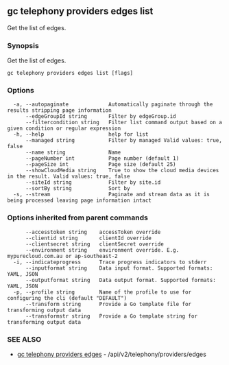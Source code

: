 ## gc telephony providers edges list

Get the list of edges.

### Synopsis

Get the list of edges.

```
gc telephony providers edges list [flags]
```

### Options

```
  -a, --autopaginate             Automatically paginate through the results stripping page information
      --edgeGroupId string       Filter by edgeGroup.id
      --filtercondition string   Filter list command output based on a given condition or regular expression
  -h, --help                     help for list
      --managed string           Filter by managed Valid values: true, false
      --name string              Name
      --pageNumber int           Page number (default 1)
      --pageSize int             Page size (default 25)
      --showCloudMedia string    True to show the cloud media devices in the result. Valid values: true, false
      --siteId string            Filter by site.id
      --sortBy string            Sort by
  -s, --stream                   Paginate and stream data as it is being processed leaving page information intact
```

### Options inherited from parent commands

```
      --accesstoken string    accessToken override
      --clientid string       clientId override
      --clientsecret string   clientSecret override
      --environment string    environment override. E.g. mypurecloud.com.au or ap-southeast-2
  -i, --indicateprogress      Trace progress indicators to stderr
      --inputformat string    Data input format. Supported formats: YAML, JSON
      --outputformat string   Data output format. Supported formats: YAML, JSON
  -p, --profile string        Name of the profile to use for configuring the cli (default "DEFAULT")
      --transform string      Provide a Go template file for transforming output data
      --transformstr string   Provide a Go template string for transforming output data
```

### SEE ALSO

* [gc telephony providers edges](gc_telephony_providers_edges.html)	 - /api/v2/telephony/providers/edges


